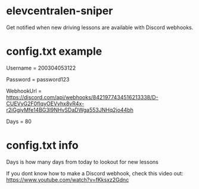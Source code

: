 # elevcentralen-sniper
Get notified when new driving lessons are available with Discord webhooks.

# config.txt example
Username = 200304053122

Password = password123

WebhookUrl = https://discord.com/api/webhooks/8421977434516213338/D-CUEVyG2F0fIqyOEVvhx8vR4x-r2iGgiyMfe14BG3l9NHvSDaDWga553JNHq2jo44bh

Days = 80

# config.txt info
Days is how many days from today to lookout for new lessons

If you dont know how to make a Discord webhook, check this video out: https://www.youtube.com/watch?v=fKksxz2Gdnc
